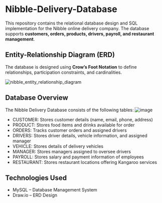 # Nibble-Delivery-Database
This repository contains the relational database design and SQL implementation for the Nibble online delivery company. The database supports **customers, orders, products, drivers, payroll, and restaurant management**.  

## Entity-Relationship Diagram (ERD)  
The database is designed using **Crow’s Foot Notation** to define relationships, participation constraints, and cardinalities. 

![nibble_entity_relationship_diagram](https://github.com/user-attachments/assets/30c3477f-8b11-4a83-8510-887fae11089c)

## Database Overview
The Nibble Delivery Database consists of the following tables:
![image](https://github.com/user-attachments/assets/957783be-4537-46fe-ba76-46d90799d1bc)

- CUSTOMER:	Stores customer details (name, email, phone, address)
- PRODUCT:	Stores food items and drinks available for order
- ORDERS:	Tracks customer orders and assigned drivers
- DRIVERS:	Stores driver details, vehicle information, and assigned manager
- VEHICLE:	Stores details of delivery vehicles
- MANAGER:	Stores managers assigned to oversee drivers
- PAYROLL:	Stores salary and payment information of employees
- RESTAURANT:	Stores restaurant locations offering Kangaroo services

## Technologies Used
- MySQL – Database Management System
- Draw.io – ERD Design

